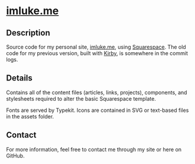 # [imluke.me](http://imluke.me/)

## Description

Source code for my personal site, [imluke.me](http://imluke.me/), using [Squarespace](http://squarespace.com). The old code for my previous version, built with [Kirby](http://getkirby.com), is somewhere in the commit logs.

## Details

Contains all of the content files (articles, links, projects), components, and stylesheets required to alter the basic Squarespace template.

Fonts are served by Typekit. Icons are contained in SVG or text-based files in the assets folder.

## Contact

For more information, feel free to contact me through my site or here on GitHub.
